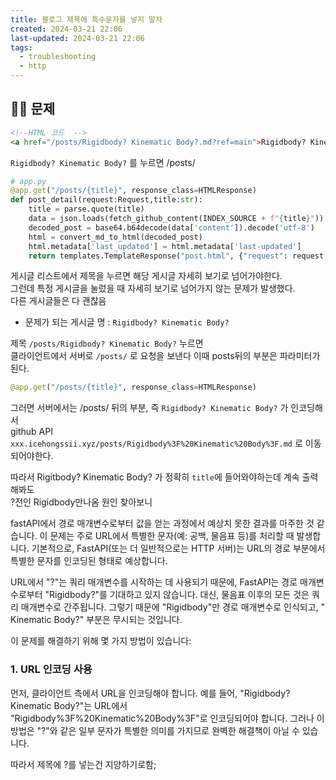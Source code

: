 ```yaml
---
title: 블로그 제목에 특수문자를 넣지 말자
created: 2024-03-21 22:06
last-updated: 2024-03-21 22:06
tags:
  - troubleshooting
  - http
---
```


## 👯‍♂️ 문제


```html
<!--HTML 코드  -->
<a href="/posts/Rigidbody? Kinematic Body?.md?ref=main">Rigidbody? Kinematic Body?</a>
```

`Rigidbody? Kinematic Body?` 를 누르면 /posts/

```python
# app.py
@app.get("/posts/{title}", response_class=HTMLResponse) 
def post_detail(request:Request,title:str):
	title = parse.quote(title)
	data = json.loads(fetch_github_content(INDEX_SOURCE + f"{title}"))
	decoded_post = base64.b64decode(data['content']).decode('utf-8')
	html = convert_md_to_html(decoded_post)
	html.metadata['last_updated'] = html.metadata['last-updated']
	return templates.TemplateResponse("post.html", {"request": request, "meta": html.metadata, "html": html})	
```

게시글 리스트에서 제목을 누르면 해당 게시글 자세히 보기로 넘어가야한다.  
그런데 특정 게시글을 눌렀을 때 자세히 보기로 넘어가지 않는 문제가 발생했다.  
다른 게시글들은 다 괜찮음

- 문제가 되는 게시글 명 : `Rigidbody? Kinematic Body?`

제목 `/posts/Rigidbody? Kinematic Body?` 누르면  
클라이언트에서 서버로  `/posts/`  로 요청을 보낸다 이때 posts뒤의 부분은 파라미터가 된다.
```python
@app.get("/posts/{title}", response_class=HTMLResponse)
```

그러면 서버에서는 /posts/ 뒤의 부분, 즉  `Rigidbody? Kinematic Body?` 가 인코딩해서  
github API  
`xxx.icehongssii.xyz/posts/Rigidbody%3F%20Kinematic%20Body%3F.md` 로 이동되어야한다. 

따라서 Rigitbody? Kinematic Body? 가 정확히 `title`에 들어와야하는데 계속 출력해봐도  
 ?전인 Rigidbody만나옴 원인 찾아보니

fastAPI에서 경로 매개변수로부터 값을 얻는 과정에서 예상치 못한 결과를 마주한 것 같습니다. 이 문제는 주로 URL에서 특별한 문자(예: 공백, 물음표 등)를 처리할 때 발생합니다. 기본적으로, FastAPI(또는 더 일반적으로는 HTTP 서버)는 URL의 경로 부분에서 특별한 문자를 인코딩된 형태로 예상합니다.

URL에서 "?"는 쿼리 매개변수를 시작하는 데 사용되기 때문에, FastAPI는 경로 매개변수로부터 "Rigidbody?"를 기대하고 있지 않습니다. 대신, 물음표 이후의 모든 것은 쿼리 매개변수로 간주됩니다. 그렇기 때문에 "Rigidbody"만 경로 매개변수로 인식되고, " Kinematic Body?" 부분은 무시되는 것입니다.

이 문제를 해결하기 위해 몇 가지 방법이 있습니다:

### 1. URL 인코딩 사용

먼저, 클라이언트 측에서 URL을 인코딩해야 합니다. 예를 들어, "Rigidbody? Kinematic Body?"는 URL에서 "Rigidbody%3F%20Kinematic%20Body%3F"로 인코딩되어야 합니다. 그러나 이 방법은 "?"와 같은 일부 문자가 특별한 의미를 가지므로 완벽한 해결책이 아닐 수 있습니다.

따라서 제목에 ?를 넣는건 지양하기로함;